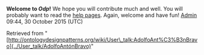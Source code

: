 __Welcome to _Odp_!__ We hope you will contribute much and well. 
You will probably want to read the [help pages](http://ontologydesignpatterns.org/wiki/Help:Contents "Help:Contents"). Again, welcome and have fun! [Admin](../User/ValentinaPresutti "User:ValentinaPresutti") 09:44, 30 October 2015 (UTC)





Retrieved from "[http://ontologydesignpatterns.org/wiki/User\_talk:AdolfoAnt%C3%B3nBravo](../User_talk/AdolfoAntónBravo)"